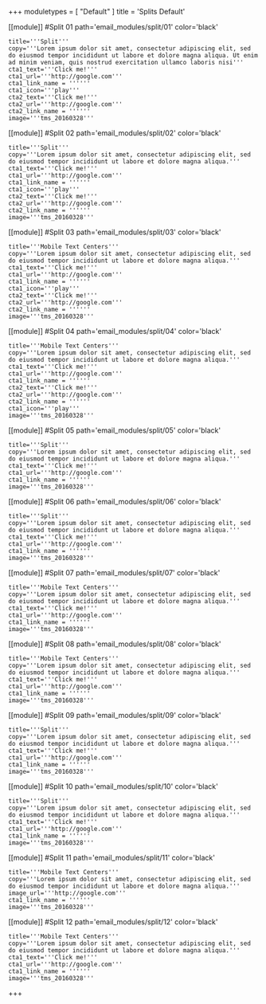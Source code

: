 +++
moduletypes = [ "Default" ]
title = 'Splits Default'

[[module]] #Split 01
path='email_modules/split/01'
color='black'

	title='''Split'''
	copy='''Lorem ipsum dolor sit amet, consectetur adipiscing elit, sed do eiusmod tempor incididunt ut labore et dolore magna aliqua. Ut enim ad minim veniam, quis nostrud exercitation ullamco laboris nisi'''
	cta1_text='''Click me!'''
	cta1_url='''http://google.com'''
	cta1_link_name = ''''''
	cta1_icon='''play'''
	cta2_text='''Click me!'''
	cta2_url='''http://google.com'''
	cta2_link_name = ''''''
	image='''tms_20160328'''

[[module]] #Split 02
path='email_modules/split/02'
color='black'

	title='''Split'''
	copy='''Lorem ipsum dolor sit amet, consectetur adipiscing elit, sed do eiusmod tempor incididunt ut labore et dolore magna aliqua.'''
	cta1_text='''Click me!'''
	cta1_url='''http://google.com'''
	cta1_link_name = ''''''
	cta1_icon='''play'''
	cta2_text='''Click me!'''
	cta2_url='''http://google.com'''
	cta2_link_name = ''''''
	image='''tms_20160328'''

[[module]] #Split 03
path='email_modules/split/03'
color='black'

	title='''Mobile Text Centers'''
	copy='''Lorem ipsum dolor sit amet, consectetur adipiscing elit, sed do eiusmod tempor incididunt ut labore et dolore magna aliqua.'''
	cta1_text='''Click me!'''
	cta1_url='''http://google.com'''
	cta1_link_name = ''''''
	cta1_icon='''play'''
	cta2_text='''Click me!'''
	cta2_url='''http://google.com'''
	cta2_link_name = ''''''
	image='''tms_20160328'''

[[module]] #Split 04
path='email_modules/split/04'
color='black'

	title='''Mobile Text Centers'''
	copy='''Lorem ipsum dolor sit amet, consectetur adipiscing elit, sed do eiusmod tempor incididunt ut labore et dolore magna aliqua.'''
	cta1_text='''Click me!'''
	cta1_url='''http://google.com'''
	cta1_link_name = ''''''
	cta2_text='''Click me!'''
	cta2_url='''http://google.com'''
	cta2_link_name = ''''''
	cta1_icon='''play'''
	image='''tms_20160328'''

[[module]] #Split 05
path='email_modules/split/05'
color='black'

	title='''Split'''
	copy='''Lorem ipsum dolor sit amet, consectetur adipiscing elit, sed do eiusmod tempor incididunt ut labore et dolore magna aliqua.'''
	cta1_text='''Click me!'''
	cta1_url='''http://google.com'''
	cta1_link_name = ''''''
	image='''tms_20160328'''

[[module]] #Split 06
path='email_modules/split/06'
color='black'

	title='''Split'''
	copy='''Lorem ipsum dolor sit amet, consectetur adipiscing elit, sed do eiusmod tempor incididunt ut labore et dolore magna aliqua.'''
	cta1_text='''Click me!'''
	cta1_url='''http://google.com'''
	cta1_link_name = ''''''
	image='''tms_20160328'''

[[module]] #Split 07
path='email_modules/split/07'
color='black'

	title='''Mobile Text Centers'''
	copy='''Lorem ipsum dolor sit amet, consectetur adipiscing elit, sed do eiusmod tempor incididunt ut labore et dolore magna aliqua.'''
	cta1_text='''Click me!'''
	cta1_url='''http://google.com'''
	cta1_link_name = ''''''
	image='''tms_20160328'''

[[module]] #Split 08
path='email_modules/split/08'
color='black'

	title='''Mobile Text Centers'''
	copy='''Lorem ipsum dolor sit amet, consectetur adipiscing elit, sed do eiusmod tempor incididunt ut labore et dolore magna aliqua.'''
	cta1_text='''Click me!'''
	cta1_url='''http://google.com'''
	cta1_link_name = ''''''
	image='''tms_20160328'''

[[module]] #Split 09
path='email_modules/split/09'
color='black'

	title='''Split'''
	copy='''Lorem ipsum dolor sit amet, consectetur adipiscing elit, sed do eiusmod tempor incididunt ut labore et dolore magna aliqua.'''
	cta1_text='''Click me!'''
	cta1_url='''http://google.com'''
	cta1_link_name = ''''''
	image='''tms_20160328'''

[[module]] #Split 10
path='email_modules/split/10'
color='black'

	title='''Split'''
	copy='''Lorem ipsum dolor sit amet, consectetur adipiscing elit, sed do eiusmod tempor incididunt ut labore et dolore magna aliqua.'''
	cta1_text='''Click me!'''
	cta1_url='''http://google.com'''
	cta1_link_name = ''''''
	image='''tms_20160328'''

[[module]] #Split 11
path='email_modules/split/11'
color='black'

	title='''Mobile Text Centers'''
	copy='''Lorem ipsum dolor sit amet, consectetur adipiscing elit, sed do eiusmod tempor incididunt ut labore et dolore magna aliqua.'''
	image_url='''http://google.com'''
	cta1_link_name = ''''''
	image='''tms_20160328'''

[[module]] #Split 12
path='email_modules/split/12'
color='black'

	title='''Mobile Text Centers'''
	copy='''Lorem ipsum dolor sit amet, consectetur adipiscing elit, sed do eiusmod tempor incididunt ut labore et dolore magna aliqua.'''
	cta1_text='''Click me!'''
	cta1_url='''http://google.com'''
	cta1_link_name = ''''''
	image='''tms_20160328'''

+++